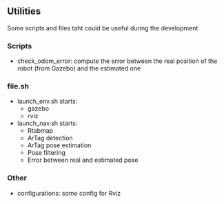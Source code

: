 ## Utilities
Some scripts and files taht could be useful during the development

### Scripts 
- check_odom_error: compute the error between the real position of the robot (from Gazebo) and the estimated one
  
### file.sh
 - launch_env.sh starts: 
   - gazebo
   - rviz
 - launch_nav.sh starts:
   - Rtabmap
   - ArTag detection
   - ArTag pose estimation
   - Pose filtering
   - Error between real and estimated pose

### Other
- configurations: some config for Rviz